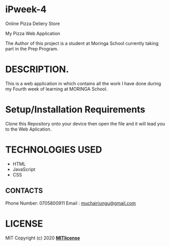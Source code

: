 # iPweek-4
Online Pizza Deliery Store

My Pizza Web Application

The Author of this project is a student at Moringa School currently taking part in the Prep Program.

# DESCRIPTION.
This is a web application in which contains all the work I have done during my Fourth week of learning at MORINGA School.

# Setup/Installation Requirements
Clone this Repository onto your device then open the file and it will lead you to the Web Aplication.

# TECHNOLOGIES USED
* HTML
* JavaScript
* CSS
## CONTACTS
Phone Number: 0705800911 Email : muchairiungu@gmail.com

# LICENSE
MIT Copyright (c) 2020 **[MITlicense](LICENSE)**

